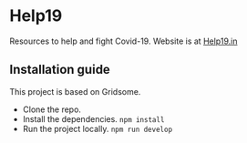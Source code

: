 # Help19

Resources to help and fight Covid-19. Website is at [Help19.in](https://help19.in)

## Installation guide

This project is based on Gridsome.

- Clone the repo.
- Install the dependencies. ```npm install```
- Run the project locally. ```npm run develop```
